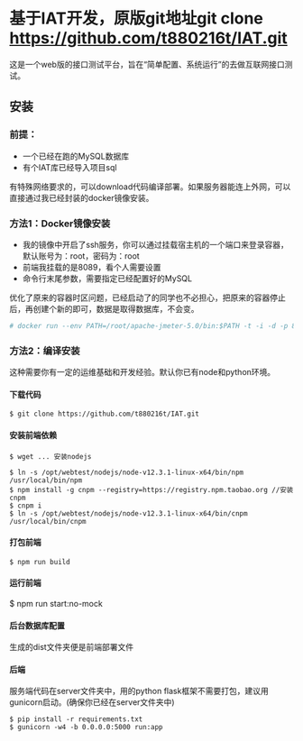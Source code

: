 # 基于IAT开发，原版git地址git clone https://github.com/t880216t/IAT.git
这是一个web版的接口测试平台，旨在“简单配置、系统运行”的去做互联网接口测试。

## 安装

### 前提：
- 一个已经在跑的MySQL数据库
- 有个IAT库已经导入项目sql

有特殊网络要求的，可以download代码编译部署。如果服务器能连上外网，可以直接通过我已经封装的docker镜像安装。
### 方法1：Docker镜像安装
- 我的镜像中开启了ssh服务，你可以通过挂载宿主机的一个端口来登录容器，默认账号为：root，密码为：root
- 前端我挂载的是8089，看个人需要设置
- 命令行末尾参数，需要指定已经配置好的MySQL

优化了原来的容器时区问题，已经启动了的同学也不必担心，把原来的容器停止后，再创建个新的即可，数据是取得数据库，不会变。
``` bash
# docker run --env PATH=/root/apache-jmeter-5.0/bin:$PATH -t -i -d -p 8089:80 -p 9022:22 --name=iat6 ownerworld/iat:0.0.6  /bin/start.sh "root:root@127.0.0.1:3306"
```

### 方法2：编译安装
这种需要你有一定的运维基础和开发经验。默认你已有node和python环境。
#### 下载代码
```
$ git clone https://github.com/t880216t/IAT.git
```
#### 安装前端依赖
```
$ wget ... 安装nodejs 

$ ln -s /opt/webtest/nodejs/node-v12.3.1-linux-x64/bin/npm /usr/local/bin/npm 
$ npm install -g cnpm --registry=https://registry.npm.taobao.org //安装cnpm
$ cnpm i
$ ln -s /opt/webtest/nodejs/node-v12.3.1-linux-x64/bin/cnpm /usr/local/bin/cnpm 
```
#### 打包前端
```
$ npm run build
```
#### 运行前端
$ npm run start:no-mock 

#### 后台数据库配置


生成的dist文件夹便是前端部署文件
#### 后端
服务端代码在server文件夹中，用的python flask框架不需要打包，建议用gunicorn启动。(确保你已经在server文件夹中)
```
$ pip install -r requirements.txt
$ gunicorn -w4 -b 0.0.0.0:5000 run:app
```
